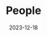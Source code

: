 ---
title: People
date: 2023-12-18

type: landing

sections:
  - block: people
    content:
      title: Our Research Team
      # Choose which groups/teams of users to display.
      #   Edit `user_groups` in each user's profile to add them to one or more of these groups.
      user_groups:
          - Principal Investigators
          - Researchers
          - Graduate Students
          - Administration
          - Alumni
      sort_by: Params.last_name
      sort_ascending: false
    design:
      show_interests: false
      show_role: true
      show_social: true
---